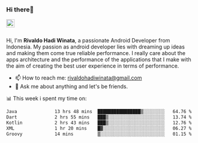 ### Hi there👋
<a href="https://www.linkedin.com/in/rivaldohadiwinata/">
  <img align="left" alt="Rivaldo's LinkedIN" width="22px" src="https://upload.wikimedia.org/wikipedia/commons/8/81/LinkedIn_icon.svg" />
</a>

<br/>
<br/>

Hi, I'm **Rivaldo Hadi Winata**, a passionate Android Developer from Indonesia. 
My passion as android developer lies with dreaming up ideas and making them come true reliable performance. 
I really care about the apps architecture and the performance of the applications that I make with the aim of creating the best user experience in terms of performance.

- 📫 How to reach me: [rivaldohadiwinata@gmail.com](mailto:rivaldohadiwinata@gmail.com)
- 💬 Ask me about anything and let's be friends.

📊 This week i spent my time on:


<!--START_SECTION:waka-->

```txt
Java              13 hrs 48 mins  ████████████████▒░░░░░░░░   64.76 %
Dart              2 hrs 55 mins   ███▒░░░░░░░░░░░░░░░░░░░░░   13.74 %
Kotlin            2 hrs 43 mins   ███▒░░░░░░░░░░░░░░░░░░░░░   12.76 %
XML               1 hr 20 mins    █▓░░░░░░░░░░░░░░░░░░░░░░░   06.27 %
Groovy            14 mins         ▒░░░░░░░░░░░░░░░░░░░░░░░░   01.15 %
```

<!--END_SECTION:waka-->


<!--- 🔭 I’m currently working on Management Order Depot Acun -->

<!--
**rivaldotjioe/rivaldotjioe** is a ✨ _special_ ✨ repository because its `README.md` (this file) appears on your GitHub profile.

Here are some ideas to get you started:

- 🔭 I’m currently working on ...
- 🌱 I’m currently learning ...
- 👯 I’m looking to collaborate on ...
- 🤔 I’m looking for help with ...
- 💬 Ask me about ...
- 📫 How to reach me: ...
- 😄 Pronouns: ...
- ⚡ Fun fact: ...
-->
